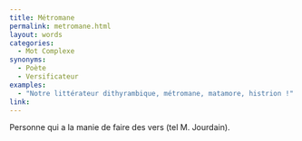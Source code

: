 ```yaml
---
title: Métromane
permalink: metromane.html
layout: words
categories:
  - Mot Complexe
synonyms:
  - Poète
  - Versificateur
examples:
  - "Notre littérateur dithyrambique, métromane, matamore, histrion !"
link: 
---
```


Personne qui a la manie de faire des vers (tel M. Jourdain).
